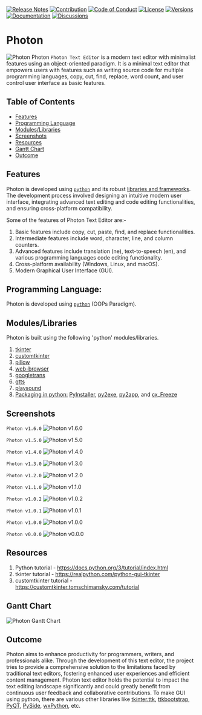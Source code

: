 [![Release Notes](https://img.shields.io/badge/releases-view-blue)](https://github.com/photontexteditor/Photon/releases)
[![Contribution](https://img.shields.io/badge/contribute-welcome-green)](https://github.com/photontexteditor/Photon/blob/main/CONTRIBUTING.md)
[![Code of Conduct](https://img.shields.io/badge/code%20of%20conduct-view-white)](https://github.com/photontexteditor/Photon/blob/main/CODE_OF_CONDUCT.md)
[![License](https://img.shields.io/badge/license-mit-red)](https://github.com/photontexteditor/Photon/blob/main/LICENSE)
[![Versions](https://img.shields.io/badge/versions-1.6.1-orange)](https://github.com/photontexteditor/Photon/tags)
[![Documentation](https://img.shields.io/badge/documentation-view-violet)](https://github.com/photontexteditor/Photon/blob/main/README.md)
[![Discussions](https://img.shields.io/badge/discussions-view-yellow)](https://github.com/orgs/photontexteditor/discussions)
# Photon
![Photon](https://github.com/photontexteditor/Photon/blob/main/img/photon.jpg)
Photon `Photon Text Editor` is a modern text editor with minimalist features using an object-oriented paradigm. It is a minimal text editor that empowers users with features such as writing source code for multiple programming languages, copy, cut, find, replace, word count, and user control user interface as basic features.

## Table of Contents

- [Features](#features)
- [Programming Language](#programming-language)
- [Modules/Libraries](#moduleslibraries)
- [Screenshots](#screenshots)
- [Resources](#resources)
- [Gantt Chart](#gantt-chart)
- [Outcome](#outcome)

## Features
Photon is developed using [`python`](https://www.python.org/) and its robust [libraries and frameworks](#moduleslibraries). The development process involved designing an intuitive modern user interface, integrating advanced text editing and code editing functionalities, and ensuring cross-platform compatibility. 

Some of the features of Photon Text Editor are:-
1. Basic features include copy, cut, paste, find, and replace functionalities.
2. Intermediate features include word, character, line, and column counters.
3. Advanced features include translation (ne), text-to-speech (en), and various programming languages code editing functionality.
4. Cross-platform availability (Windows, Linux, and macOS).
5. Modern Graphical User Interface (GUI).

## Programming Language:
Photon is developed using [`python`](https://www.python.org) (OOPs Paradigm).

## Modules/Libraries
Photon is built using the following 'python' modules/libraries.
1. [tkinter](https://docs.python.org/3/library/tk.html)
2. [customtkinter](https://customtkinter.tomschimansky.com/)
3. [pillow](https://pillow.readthedocs.io/en/stable/)
4. [web-browser](https://docs.python.org/3/library/webbrowser.html)
5. [googletrans](https://py-googletrans.readthedocs.io/en/latest/)
6. [gtts](https://gtts.readthedocs.io/en/latest/)
7. [playsound](https://pypi.org/project/playsound/)
8. [Packaging in python:](https://packaging.python.org/en/latest/overview/) [PyInstaller](https://pyinstaller.org/en/stable/), [py2exe](https://www.py2exe.org/), [py2app](https://py2app.readthedocs.io/en/latest/), and [cx_Freeze](https://cx-freeze.readthedocs.io/en/stable/)

## Screenshots
`Photon v1.6.0`
![Photon v1.6.0](https://github.com/photontexteditor/Photon/blob/main/img/photonv160.png)

`Photon v1.5.0`
![Photon v1.5.0](https://github.com/photontexteditor/Photon/blob/main/img/photonv150.png)

`Photon v1.4.0`
![Photon v1.4.0](https://github.com/photontexteditor/Photon/blob/main/img/photonv140.png)

`Photon v1.3.0`
![Photon v1.3.0](https://github.com/photontexteditor/Photon/blob/main/img/photonv130.png)

`Photon v1.2.0`
![Photon v1.2.0](https://github.com/photontexteditor/Photon/blob/main/img/photonv120.png)

`Photon v1.1.0`
![Photon v1.1.0](https://github.com/photontexteditor/Photon/blob/main/img/photonv110.png)

`Photon v1.0.2`
![Photon v1.0.2](https://github.com/photontexteditor/Photon/blob/main/img/photonv102.png)

`Photon v1.0.1`
![Photon v1.0.1](https://github.com/photontexteditor/Photon/blob/main/img/photonv101.png)

`Photon v1.0.0`
![Photon v1.0.0](https://github.com/photontexteditor/Photon/blob/main/img/photonv100.png)

`Photon v0.0.0`
![Photon v0.0.0](https://github.com/photontexteditor/Photon/blob/main/img/photonv000.png)


## Resources
1. Python tutorial - https://docs.python.org/3/tutorial/index.html
2. tkinter tutorial - https://realpython.com/python-gui-tkinter
3. customtkinter tutorial - https://customtkinter.tomschimansky.com/tutorial

## Gantt Chart
![Photon Gantt Chart](https://github.com/photontexteditor/Photon/blob/main/img/ganttchart.png)

## Outcome
Photon aims to enhance productivity for programmers, writers, and professionals alike. Through the development of this text editor, the project tries to provide a comprehensive solution to the limitations faced by traditional text editors, fostering enhanced user experiences and efficient content management. Photon text editor holds the potential to impact the text editing landscape significantly and could greatly benefit from continuous user feedback and collaborative contributions. To make GUI using python, there are various other libraries like [tkinter.ttk](https://docs.python.org/3/library/tkinter.ttk.html), [ttkbootstrap](https://ttkbootstrap.readthedocs.io/en/latest/), [PyQT](https://wiki.python.org/moin/PyQt), [PySide](https://wiki.python.org/moin/PySide), [wxPython](https://wxpython.org/index.html), etc.
